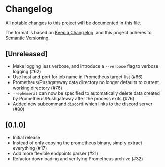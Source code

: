 # Changelog

All notable changes to this project will be documented in this file.

The format is based on [Keep a Changelog](https://keepachangelog.com/en/1.0.0/),
and this project adheres to [Semantic Versioning](https://semver.org/spec/v2.0.0.html).

## [Unreleased]

- Make logging less verbose, and introduce a `--verbose` flag to verbose logging (#62)
- Use host and port for job name in Prometheus target list (#66)
- Prometheus/Pushgateway data directory no longer defaults to current working directory (#76)
- `--ephemeral` can now be specified to automatically delete data created by
  Prometheus/Pushgateway after the process exits (#76)
- Added new subcommand `discord` which links to the discord server (#80)

## [0.1.0]

- Initial release
- Instead of only copying the prometheus binary, simply extract everything (#17)
- Add more flexible endpoints parser (#21)
- Refactor downloading and verifying Prometheus archive (#32)
